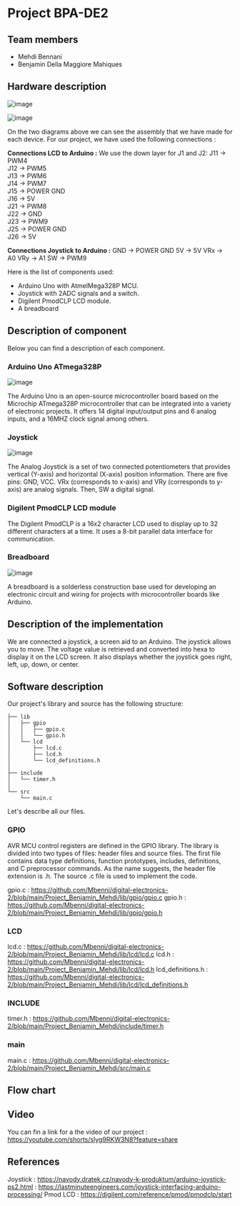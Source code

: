 # Project BPA-DE2

## Team members
- Mehdi Bennani
- Benjamin Della Maggiore Mahiques

## Hardware description

![image](https://user-images.githubusercontent.com/115087529/206517397-f3814c5e-a0bf-4396-a704-cb619e413d11.png)

![image](https://user-images.githubusercontent.com/115087529/206517477-b447cb3a-be0f-4a4e-aef1-59eb16b421ad.png)

On the two diagrams above we can see the assembly that we have made for each device.
For our project, we have used the following connections : 

**Connections LCD to Arduino :**
We use the down layer for J1 and J2:
	J11  ->  PWM4  
	J12  ->  PWM5  
	J13  ->  PWM6  
	J14  ->  PWM7  
	J15  ->  POWER GND  
	J16  ->  5V  
	J21  ->  PWM8  
	J22  ->  GND  
	J23  ->  PWM9  
	J25  ->  POWER GND  
	J26  ->  5V  

**Connections Joystick to Arduino :**
	GND  ->  POWER GND
	5V     ->  5V
	VRx  ->  A0
	VRy  ->  A1
	SW   ->  PWM9

Here is the list of components used:
- Arduino Uno with AtmelMega328P MCU.
- Joystick with 2ADC signals and a switch.
- Digilent PmodCLP LCD module.
- A breadboard

## Description of component

Below you can find a description of each component.

### Arduino Uno ATmega328P

![image](https://user-images.githubusercontent.com/115087529/206517795-929a856f-2cbb-4f8b-937a-d43260e10e9b.png)

The Arduino Uno is an open-source microcontroller board based on the Microchip ATmega328P microcontroller that can be integrated into a variety of electronic projects.
It offers 14 digital input/output pins and 6 analog inputs, and a 16MHZ clock signal among others.

### Joystick

![image](https://user-images.githubusercontent.com/115087529/206517723-990521b5-93a9-40ea-9d40-5b40264de34a.png)

The Analog Joystick is a set of two connected potentiometers that provides vertical (Y-axis) and horizontal (X-axis) position information.
There are five pins: GND, VCC. VRx (corresponds to x-axis) and VRy (corresponds to y-axis) are analog signals. Then, SW a digital signal.

### Digilent PmodCLP LCD module

The Digilent PmodCLP is a 16x2 character LCD used to display up to 32 different characters at a time. It uses a 8-bit parallel data interface for communication.

### Breadboard

![image](https://user-images.githubusercontent.com/115087529/206517941-1f2c4093-6160-4314-9d03-dc65829fafcc.png)

A breadboard is a solderless construction base used for developing an electronic circuit and wiring for projects with microcontroller boards like Arduino.

## Description of the implementation

We are connected a joystick, a screen aid to an Arduino. The joystick allows you to move. The voltage value is retrieved and converted into hexa to display it on the LCD screen. It also displays whether the joystick goes right, left, up, down, or center.

## Software description

Our project's library and source has the following structure:
```
├── lib
│   ├── gpio
│   │   ├── gpio.c
│   │   └── gpio.h
│   └── lcd
│       ├── lcd.c
│       ├── lcd.h
│       └── lcd_definitions.h
│       
├── include
│   └── timer.h
│
└── src
    └── main.c
```

Let's describe all our files.

### GPIO

AVR MCU control registers are defined in the GPIO library. The library is divided into two types of files: header files and source files.
The first file contains data type definitions, function prototypes, includes, definitions, and C preprocessor commands. As the name suggests, the header file extension is .h.
The source .c file is used to implement the code.

gpio.c : https://github.com/Mbenni/digital-electronics-2/blob/main/Project_Benjamin_Mehdi/lib/gpio/gpio.c
gpio.h : https://github.com/Mbenni/digital-electronics-2/blob/main/Project_Benjamin_Mehdi/lib/gpio/gpio.h

### LCD

lcd.c : https://github.com/Mbenni/digital-electronics-2/blob/main/Project_Benjamin_Mehdi/lib/lcd/lcd.c
lcd.h : https://github.com/Mbenni/digital-electronics-2/blob/main/Project_Benjamin_Mehdi/lib/lcd/lcd.h
lcd_definitions.h : https://github.com/Mbenni/digital-electronics-2/blob/main/Project_Benjamin_Mehdi/lib/lcd/lcd_definitions.h

### INCLUDE

timer.h : https://github.com/Mbenni/digital-electronics-2/blob/main/Project_Benjamin_Mehdi/include/timer.h

### main

main.c : https://github.com/Mbenni/digital-electronics-2/blob/main/Project_Benjamin_Mehdi/src/main.c

## Flow chart


## Video

You can fin a link for a the video of our project :
https://youtube.com/shorts/slyg9RKW3N8?feature=share

## References

Joystick : https://navody.dratek.cz/navody-k-produktum/arduino-joystick-ps2.html
	 : https://lastminuteengineers.com/joystick-interfacing-arduino-processing/
Pmod LCD : https://digilent.com/reference/pmod/pmodclp/start

















